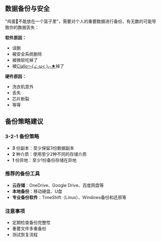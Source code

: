 ## 数据备份与安全

"鸡蛋🥚不能放在一个篮子里"，需要对个人的重要数据进行备份，有无数的可能导致你的数据丢失：

**软件原因：**
- 误删
- 被安全系统删除
- 被微软吃掉了
- 被[Ciallo～(∠·ω< )⌒★](https://mzh.moegirl.org.cn/%E5%9B%A0%E5%B9%A1%E5%B7%A1#%E7%9B%B8%E5%85%B3)掉了

**硬件原因：**
- 洗衣机意外
- 丢失
- 芯片断裂
- 等等

## 备份策略建议

### 3-2-1 备份策略
- **3** 份副本：至少保留3份数据副本
- **2** 种介质：使用至少2种不同的存储介质
- **1** 份异地：至少1份备份存储在异地

### 推荐的备份工具
- **云存储**：OneDrive、Google Drive、百度网盘等
- **本地备份**：移动硬盘、U盘
- **专业备份软件**：TimeShift（Linux）、Windows备份和还原等

### 注意事项
- 定期检查备份完整性
- 重要文件多重备份
- 测试恢复流程
